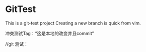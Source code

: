 # GitTest

This is a git-test project
Creating a new branch is quick from vim.

冲突测试Tag：“这是本地的改变并且commit”
	
//git 测试：
